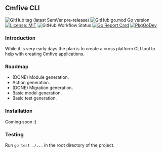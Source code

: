 ## Cmfive CLI

![GitHub tag (latest SemVer pre-release)](https://img.shields.io/github/v/tag/strongishllama/cmfive-cli?include_prereleases)
![GitHub go.mod Go version](https://img.shields.io/github/go-mod/go-version/strongishllama/cmfive-cli)
[![License: MIT](https://img.shields.io/badge/License-MIT-yellow.svg)](https://raw.githubusercontent.com/strongishllama/cmfive-cli/main/LICENSE)
![GitHub Workflow Status](https://img.shields.io/github/workflow/status/strongishllama/cmfive-cli/CI)
[![Go Report Card](https://goreportcard.com/badge/github.com/strongishllama/cmfive-cli)](https://goreportcard.com/report/github.com/strongishllama/cmfive-cli)
[![PkgGoDev](https://pkg.go.dev/badge/github.com/strongishllama/cmfive-cli)](https://pkg.go.dev/github.com/strongishllama/cmfive-cli)

### Introduction
While it is very early days the plan is to create a cross platform CLI tool to help with creating Cmfive applications.

### Roadmap
* (DONE) Module generation.
* Action generation.
* (DONE) Migration generation.
* Basic model generation.
* Basic test generation.

### Installation
Coming soon :)

### Testing
Run ```go test ./...``` in the root directory of the project.